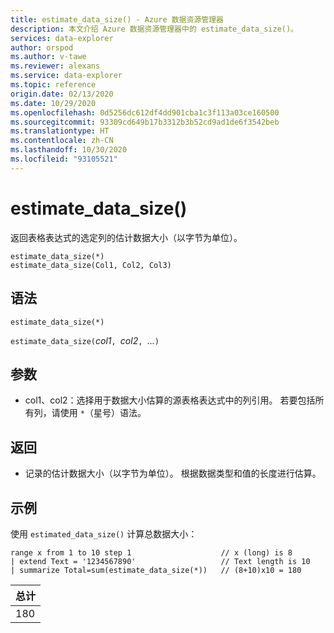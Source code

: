 ```yaml
---
title: estimate_data_size() - Azure 数据资源管理器
description: 本文介绍 Azure 数据资源管理器中的 estimate_data_size()。
services: data-explorer
author: orspod
ms.author: v-tawe
ms.reviewer: alexans
ms.service: data-explorer
ms.topic: reference
origin.date: 02/13/2020
ms.date: 10/29/2020
ms.openlocfilehash: 0d5256dc612df4dd901cba1c3f113a03ce160500
ms.sourcegitcommit: 93309cd649b17b3312b3b52cd9ad1de6f3542beb
ms.translationtype: HT
ms.contentlocale: zh-CN
ms.lasthandoff: 10/30/2020
ms.locfileid: "93105521"
---
```

# <a name="estimate_data_size"></a>estimate_data_size()

返回表格表达式的选定列的估计数据大小（以字节为单位）。

```kusto
estimate_data_size(*)
estimate_data_size(Col1, Col2, Col3)
```

## <a name="syntax"></a>语法

`estimate_data_size(*)`

`estimate_data_size(`*col1*`, `*col2*`, `...`)`

## <a name="arguments"></a>参数

* col1、col2：选择用于数据大小估算的源表格表达式中的列引用。 若要包括所有列，请使用 `*`（星号）语法。

## <a name="returns"></a>返回

* 记录的估计数据大小（以字节为单位）。 根据数据类型和值的长度进行估算。

## <a name="examples"></a>示例

使用 `estimated_data_size()` 计算总数据大小：

<!-- csl: https://help.kusto.chinacloudapi.cn/Samples -->
```kusto
range x from 1 to 10 step 1                    // x (long) is 8 
| extend Text = '1234567890'                   // Text length is 10  
| summarize Total=sum(estimate_data_size(*))   // (8+10)x10 = 180
```

|总计|
|---|
|180|

